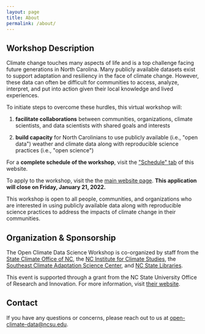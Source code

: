 ```yaml
---
layout: page
title: About
permalink: /about/
---
```


## Workshop Description

Climate change touches many aspects of life and is a top challenge facing future generations in North Carolina. Many publicly available datasets exist to support adaptation and resiliency in the face of climate change. However, these data can often be difficult for communities to access, analyze, interpret, and put into action given their local knowledge and lived experiences. 

To initiate steps to overcome these hurdles, this virtual workshop will:

1. **facilitate collaborations** between communities, organizations, climate scientists, and data scientists with shared goals and interests

2. **build capacity** for North Carolinians to use publicly available (i.e., "open data") weather and climate data along with reproducible science practices (i.e., "open science")

For a **complete schedule of the workshop**, visit the ["Schedule" tab](https://open-climate-data-science.github.io/schedule/) of this website.

To apply to the workshop, visit the the [main website page](https://go.ncsu.edu/open-climate-data). **This application will close on Friday, January 21, 2022.**

This workshop is open to all people, communities, and organizations who are interested in using publicly available data along with reproducible science practices to address the impacts of climate change in their communities.

## Organization & Sponsorship

The Open Climate Data Science Workshop is co-organized by staff from the [State Climate Office of NC](https://climate.ncsu.edu), the [NC Institute for Climate Studies](https://ncics.org/), the [Southeast Climate Adaptation Science Center](https://secasc.ncsu.edu/), and [NC State Libraries](https://www.lib.ncsu.edu/).

This event is supported through a grant from the NC State University Office of Research and Innovation. For more information, visit [their website](https://research.ncsu.edu/dsi/internal-funding/).

## Contact

If you have any questions or concerns, please reach out to us at [open-climate-data@ncsu.edu](mailto:open-climate-data@ncsu.edu).